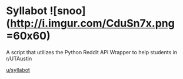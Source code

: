 # Syllabot ![snoo](http://i.imgur.com/CduSn7x.png =60x60)
A script that utilizes the Python Reddit API Wrapper to help students in r/UTAustin

[u/syllabot](https://www.reddit.com/user/syllabot/) 
